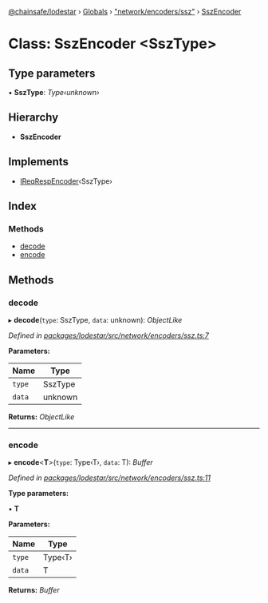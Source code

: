 [@chainsafe/lodestar](../README.md) › [Globals](../globals.md) › ["network/encoders/ssz"](../modules/_network_encoders_ssz_.md) › [SszEncoder](_network_encoders_ssz_.sszencoder.md)

# Class: SszEncoder <**SszType**>

## Type parameters

▪ **SszType**: *Type‹unknown›*

## Hierarchy

* **SszEncoder**

## Implements

* [IReqRespEncoder](../interfaces/_network_encoders_interface_.ireqrespencoder.md)‹SszType›

## Index

### Methods

* [decode](_network_encoders_ssz_.sszencoder.md#decode)
* [encode](_network_encoders_ssz_.sszencoder.md#encode)

## Methods

###  decode

▸ **decode**(`type`: SszType, `data`: unknown): *ObjectLike*

*Defined in [packages/lodestar/src/network/encoders/ssz.ts:7](https://github.com/ChainSafe/lodestar/blob/0e426d2/packages/lodestar/src/network/encoders/ssz.ts#L7)*

**Parameters:**

Name | Type |
------ | ------ |
`type` | SszType |
`data` | unknown |

**Returns:** *ObjectLike*

___

###  encode

▸ **encode**<**T**>(`type`: Type‹T›, `data`: T): *Buffer*

*Defined in [packages/lodestar/src/network/encoders/ssz.ts:11](https://github.com/ChainSafe/lodestar/blob/0e426d2/packages/lodestar/src/network/encoders/ssz.ts#L11)*

**Type parameters:**

▪ **T**

**Parameters:**

Name | Type |
------ | ------ |
`type` | Type‹T› |
`data` | T |

**Returns:** *Buffer*
